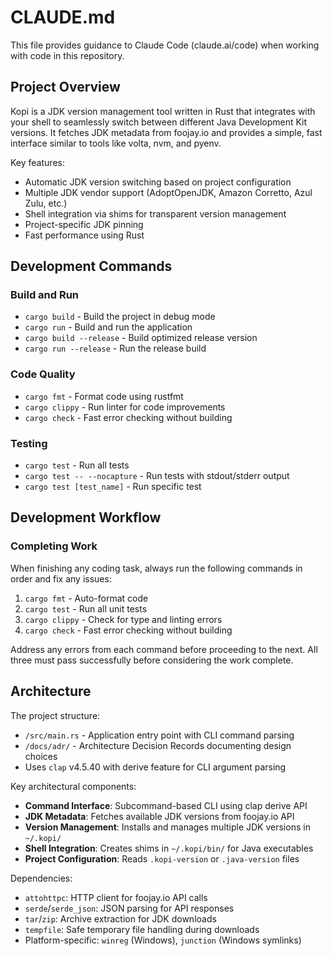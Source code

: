 # CLAUDE.md

This file provides guidance to Claude Code (claude.ai/code) when working with code in this repository.

## Project Overview

Kopi is a JDK version management tool written in Rust that integrates with your shell to seamlessly switch between different Java Development Kit versions. It fetches JDK metadata from foojay.io and provides a simple, fast interface similar to tools like volta, nvm, and pyenv.

Key features:
- Automatic JDK version switching based on project configuration
- Multiple JDK vendor support (AdoptOpenJDK, Amazon Corretto, Azul Zulu, etc.)
- Shell integration via shims for transparent version management
- Project-specific JDK pinning
- Fast performance using Rust

## Development Commands

### Build and Run
- `cargo build` - Build the project in debug mode
- `cargo run` - Build and run the application
- `cargo build --release` - Build optimized release version
- `cargo run --release` - Run the release build

### Code Quality
- `cargo fmt` - Format code using rustfmt
- `cargo clippy` - Run linter for code improvements
- `cargo check` - Fast error checking without building

### Testing
- `cargo test` - Run all tests
- `cargo test -- --nocapture` - Run tests with stdout/stderr output
- `cargo test [test_name]` - Run specific test

## Development Workflow

### Completing Work
When finishing any coding task, always run the following commands in order and fix any issues:

1. `cargo fmt` - Auto-format code
2. `cargo test` - Run all unit tests
3. `cargo clippy` - Check for type and linting errors
4. `cargo check` - Fast error checking without building

Address any errors from each command before proceeding to the next. All three must pass successfully before considering the work complete.

## Architecture

The project structure:
- `/src/main.rs` - Application entry point with CLI command parsing
- `/docs/adr/` - Architecture Decision Records documenting design choices
- Uses `clap` v4.5.40 with derive feature for CLI argument parsing

Key architectural components:
- **Command Interface**: Subcommand-based CLI using clap derive API
- **JDK Metadata**: Fetches available JDK versions from foojay.io API
- **Version Management**: Installs and manages multiple JDK versions in `~/.kopi/`
- **Shell Integration**: Creates shims in `~/.kopi/bin/` for Java executables
- **Project Configuration**: Reads `.kopi-version` or `.java-version` files

Dependencies:
- `attohttpc`: HTTP client for foojay.io API calls
- `serde`/`serde_json`: JSON parsing for API responses
- `tar`/`zip`: Archive extraction for JDK downloads
- `tempfile`: Safe temporary file handling during downloads
- Platform-specific: `winreg` (Windows), `junction` (Windows symlinks)
